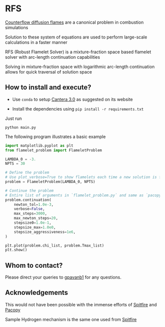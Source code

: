 # RFS

[Counterflow diffusion flames](https://cefrc.princeton.edu/sites/g/files/toruqf1071/files/Files/2014%20Lecture%20Notes/Pitsch/Lecture6_LamDiffFlames_2014.pdf) are a canonical problem in combustion simulations

Solution to these system of equations are used to perform large-scale calculations in a faster manner

RFS (Robust Flamelet Solver) is a mixture-fraction space based flamelet solver with arc-length continuation
capabilities

Solving in mixture-fraction space with logarithmic arc-length continuation allows for quick traversal of solution space

## How to install and execute?

* Use `conda` to setup [Cantera 3.0](https://cantera.org/install/conda-install.html#sec-install-conda) as suggested on its website

* Install the dependencies using `pip install -r requirements.txt`

Just run 
```
python main.py
```

The following program illustrates a basic example
```python
import matplotlib.pyplot as plt
from flamelet_problem import FlameletProblem

LAMBDA_0 = -3.
NPTS = 30

# Define the problem
# Use plot_verbose=True to show flamelets each time a new solution is found
problem = FlameletProblem(LAMBDA_0, NPTS)

# Continue the problem
# Entire list of arguments in `flamelet_problem.py` and same as `pacopy.euler_newton`
problem.continuation(
    newton_tol=1.0e-3,
    verbose=False,
    max_steps=3000,
    max_newton_steps=20,
    stepsize0=1.0e-1,
    stepsize_max=1.0e0,
    stepsize_aggressiveness=1e6,
)

plt.plot(problem.chi_list, problem.Tmax_list)
plt.show()
```

## Whom to contact?

Please direct your queries to [gpavanb1](http://github.com/gpavanb1)
for any questions.

## Acknowledgements

This would not have been possible with the immense efforts of [Spitfire](https://github.com/sandialabs/Spitfire) and [Pacopy](https://github.com/sigma-py/pacopy)

Sample Hydrogen mechanism is the same one used from [Spitfire](https://github.com/sandialabs/Spitfire)